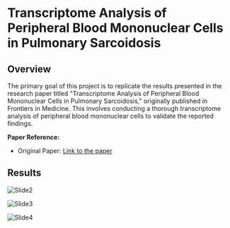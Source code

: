 # Transcriptome Analysis of Peripheral Blood Mononuclear Cells in Pulmonary Sarcoidosis

## Overview

The primary goal of this project is to replicate the results presented in the research paper titled "Transcriptome Analysis of Peripheral Blood Mononuclear Cells in Pulmonary Sarcoidosis," originally published in Frontiers in Medicine. This involves conducting a thorough transcriptome analysis of peripheral blood mononuclear cells to validate the reported findings.

**Paper Reference:**
- Original Paper: [Link to the paper](https://doi.org/10.3389/fmed.2022.822094)

## Results
![Slide2](https://github.com/Sanjai-S-1/Bulk-RNA-Sequencing/assets/105348464/a3a56bfe-0fde-4d7d-b2c7-2ab4d1017562)

![Slide3](https://github.com/Sanjai-S-1/Bulk-RNA-Sequencing/assets/105348464/d9b7d161-8ce0-4acd-ad1b-b3481dfe1e48)

![Slide4](https://github.com/Sanjai-S-1/Bulk-RNA-Sequencing/assets/105348464/d6182dc9-4bcd-46ca-918a-143604ab9149)
